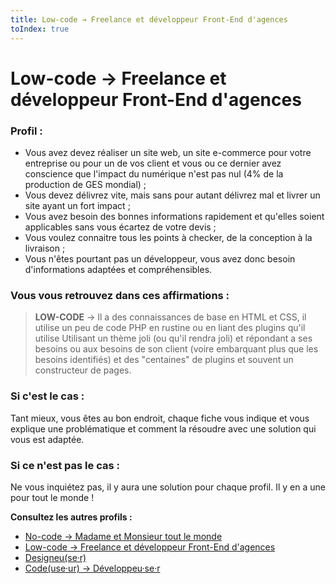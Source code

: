 ```yaml
---
title: Low-code → Freelance et développeur Front-End d'agences
toIndex: true
---
```


# Low-code → Freelance et développeur Front-End d'agences

### Profil :

- Vous avez devez réaliser un site web, un site e-commerce pour votre entreprise ou pour un de vos client et vous ou ce dernier avez conscience que l'impact du numérique n'est pas nul (4% de la production de GES mondial) ;
- Vous devez délivrez vite, mais sans pour autant délivrez mal et livrer un site ayant un fort impact ;
- Vous avez besoin des bonnes informations rapidement et qu'elles soient applicables sans vous écartez de votre devis ;
- Vous voulez connaitre tous les points à checker, de la conception à la livraison ;
- Vous n'êtes pourtant pas un développeur, vous avez donc besoin d'informations adaptées et compréhensibles.

### Vous vous retrouvez dans ces affirmations :

> **LOW-CODE** → Il a des connaissances de base en HTML et CSS, il utilise un peu de code PHP en rustine ou en liant des plugins qu'il utilise Utilisant un thème joli (ou qu'il rendra joli) et répondant a ses besoins ou aux besoins de son client (voire embarquant plus que les besoins identifiés) et des "centaines" de plugins et souvent un constructeur de pages.

### Si c'est le cas :

Tant mieux, vous êtes au bon endroit, chaque fiche vous indique et vous explique une problématique et comment la résoudre avec une solution qui vous est adaptée.

### Si ce n'est pas le cas :

Ne vous inquiétez pas, il y aura une solution pour chaque profil. Il y en a une pour tout le monde !

**Consultez les autres profils :**

- [No-code → Madame et Monsieur tout le monde](./No-code%20%E2%86%92%20Madame%20et%20Monsieur%20tout%20le%20monde.md)
- [Low-code → Freelance et développeur Front-End d'agences](./Low-code%20%E2%86%92%20Freelance%20et%20d%C3%A9veloppeur%20Front-End%20d'agences.md)
- [Designeu(se·r)](<./Designeu(se%C2%B7r).md>)
- [Code(use·ur) → Développeu·se·r](<./Code(use%C2%B7ur)%20%E2%86%92%20D%C3%A9veloppeu%C2%B7se%C2%B7r.md>)

<!--

### Comment on l'attrape

> On répond à ses besoins de performance, de visibilité sur les moteurs de recherche, de souhait de réduire son impact écologique en lui montrant comment faire de l'éco-conception et optimiser son site. On se rend visible là où il est : Groupe Facebook, blog d'influenceur WP, site de tutos (WP marmite...), sites spécialisés

### Moyens :

- Liste d'hébergeurs préconisé, adaptés a ses besoins et ses moyens, qui peuvent offrir des génération de version statique du site
- On publie un livre **Éco-conception avec WordPress : les n bonnes pratiques**
  [Guide des 'n' bonnes pratiques pour WordPress & Personnas](/Guide%20des%20'n'%20bonnes%20pratiques%20pour%20WordPress%20&%20Personnas/Guide%20des%20'n'%20bonnes%20pratiques%20pour%20WordPress%20&%20Personnas.md)
- Plugin d'évaluation de score éco-index (avec affichage sur les pages et dans le back-office du score), de warnings et avec checklist des points à mettre en place
  -->

